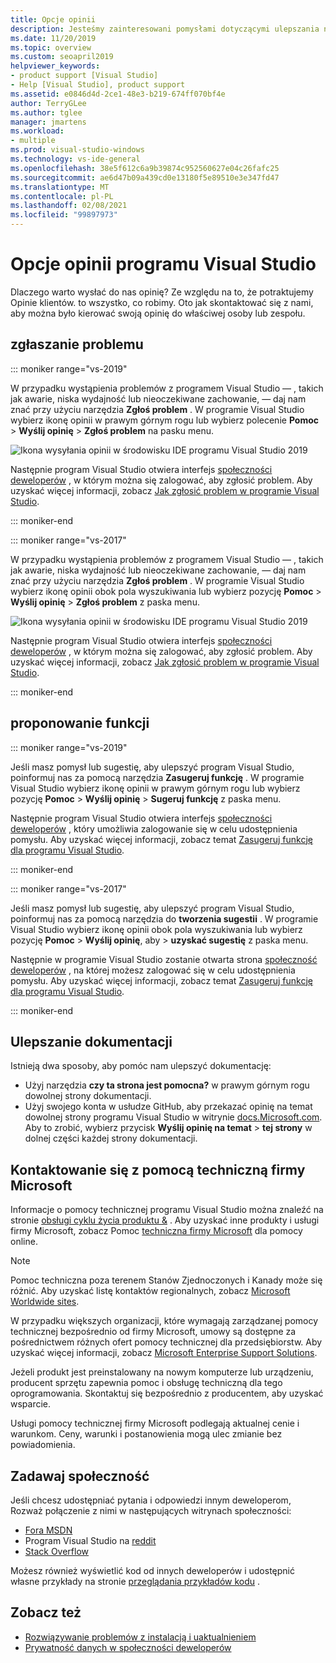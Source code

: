 ```yaml
---
title: Opcje opinii
description: Jesteśmy zainteresowani pomysłami dotyczącymi ulepszania naszych produktów i dokumentacji. Oto jak przesłać nam swoją opinię.
ms.date: 11/20/2019
ms.topic: overview
ms.custom: seoapril2019
helpviewer_keywords:
- product support [Visual Studio]
- Help [Visual Studio], product support
ms.assetid: e0846d4d-2ce1-48e3-b219-674ff070bf4e
author: TerryGLee
ms.author: tglee
manager: jmartens
ms.workload:
- multiple
ms.prod: visual-studio-windows
ms.technology: vs-ide-general
ms.openlocfilehash: 38e5f612c6a9b39874c952560627e04c26fafc25
ms.sourcegitcommit: ae6d47b09a439cd0e13180f5e89510e3e347fd47
ms.translationtype: MT
ms.contentlocale: pl-PL
ms.lasthandoff: 02/08/2021
ms.locfileid: "99897973"
---
```

# <a name="visual-studio-feedback-options"></a>Opcje opinii programu Visual Studio

Dlaczego warto wysłać do nas opinię? Ze względu na to, że potraktujemy Opinie klientów. to wszystko, co robimy. Oto jak skontaktować się z nami, aby można było kierować swoją opinię do właściwej osoby lub zespołu.

## <a name="report-a-problem"></a>zgłaszanie problemu

::: moniker range="vs-2019"

W przypadku wystąpienia problemów z programem Visual Studio &mdash; , takich jak awarie, niska wydajność lub nieoczekiwane zachowanie, &mdash; daj nam znać przy użyciu narzędzia **Zgłoś problem** . W programie Visual Studio wybierz ikonę opinii w prawym górnym rogu lub wybierz polecenie **Pomoc**  >  **Wyślij opinię**  >  **Zgłoś problem** na pasku menu.

![Ikona wysyłania opinii w środowisku IDE programu Visual Studio 2019](./media/vs-2019/send-feedback-icon.png)

Następnie program Visual Studio otwiera interfejs [społeczności deweloperów](https://aka.ms/feedback/suggest?space=8) , w którym można się zalogować, aby zgłosić problem. Aby uzyskać więcej informacji, zobacz [Jak zgłosić problem w programie Visual Studio](how-to-report-a-problem-with-visual-studio.md).

::: moniker-end

::: moniker range="vs-2017"

W przypadku wystąpienia problemów z programem Visual Studio &mdash; , takich jak awarie, niska wydajność lub nieoczekiwane zachowanie, &mdash; daj nam znać przy użyciu narzędzia **Zgłoś problem** . W programie Visual Studio wybierz ikonę opinii obok pola wyszukiwania lub wybierz pozycję **Pomoc**  >  **Wyślij opinię**  >  **Zgłoś problem** z paska menu.

![Ikona wysyłania opinii w środowisku IDE programu Visual Studio 2019](./media/send-feedback-icon.png)

Następnie program Visual Studio otwiera interfejs [społeczności deweloperów](https://aka.ms/feedback/suggest?space=8) , w którym można się zalogować, aby zgłosić problem. Aby uzyskać więcej informacji, zobacz [Jak zgłosić problem w programie Visual Studio](how-to-report-a-problem-with-visual-studio.md).

::: moniker-end

## <a name="suggest-a-feature"></a>proponowanie funkcji

::: moniker range="vs-2019"

Jeśli masz pomysł lub sugestię, aby ulepszyć program Visual Studio, poinformuj nas za pomocą narzędzia **Zasugeruj funkcję** . W programie Visual Studio wybierz ikonę opinii w prawym górnym rogu lub wybierz pozycję **Pomoc**  >  **Wyślij opinię**  >  **Sugeruj funkcję** z paska menu.

Następnie program Visual Studio otwiera interfejs [społeczności deweloperów](https://aka.ms/feedback/suggest?space=8) , który umożliwia zalogowanie się w celu udostępnienia pomysłu. Aby uzyskać więcej informacji, zobacz temat [Zasugeruj funkcję dla programu Visual Studio](suggest-a-feature.md).

::: moniker-end

::: moniker range="vs-2017"

Jeśli masz pomysł lub sugestię, aby ulepszyć program Visual Studio, poinformuj nas za pomocą narzędzia do **tworzenia sugestii** . W programie Visual Studio wybierz ikonę opinii obok pola wyszukiwania lub wybierz pozycję **Pomoc**  >  **Wyślij opinię**, aby  >  **uzyskać sugestię** z paska menu.

Następnie w programie Visual Studio zostanie otwarta strona [społeczność deweloperów](https://aka.ms/feedback/suggest?space=8) , na której możesz zalogować się w celu udostępnienia pomysłu. Aby uzyskać więcej informacji, zobacz temat [Zasugeruj funkcję dla programu Visual Studio](suggest-a-feature.md).

::: moniker-end

## <a name="improve-the-documentation"></a>Ulepszanie dokumentacji

Istnieją dwa sposoby, aby pomóc nam ulepszyć dokumentację:

* Użyj narzędzia **czy ta strona jest pomocna?** w prawym górnym rogu dowolnej strony dokumentacji.
* Użyj swojego konta w usłudze GitHub, aby przekazać opinię na temat dowolnej strony programu Visual Studio w witrynie [docs.Microsoft.com](../index.yml). Aby to zrobić, wybierz przycisk **Wyślij opinię na temat**  >  **tej strony** w dolnej części każdej strony dokumentacji.

## <a name="contact-microsoft-support"></a>Kontaktowanie się z pomocą techniczną firmy Microsoft

Informacje o pomocy technicznej programu Visual Studio można znaleźć na stronie [obsługi cyklu życia produktu &](/visualstudio/releases/2019/servicing/) . Aby uzyskać inne produkty i usługi firmy Microsoft, zobacz Pomoc [techniczna firmy Microsoft](https://support.microsoft.com/) dla pomocy online.

> [!NOTE]
> Pomoc techniczna poza terenem Stanów Zjednoczonych i Kanady może się różnić. Aby uzyskać listę kontaktów regionalnych, zobacz [Microsoft Worldwide sites](https://www.microsoft.com/worldwide/).

W przypadku większych organizacji, które wymagają zarządzanej pomocy technicznej bezpośrednio od firmy Microsoft, umowy są dostępne za pośrednictwem różnych ofert pomocy technicznej dla przedsiębiorstw. Aby uzyskać więcej informacji, zobacz [Microsoft Enterprise Support Solutions](https://www.microsoft.com/industry/services/support).

Jeżeli produkt jest preinstalowany na nowym komputerze lub urządzeniu, producent sprzętu zapewnia pomoc i obsługę techniczną dla tego oprogramowania. Skontaktuj się bezpośrednio z producentem, aby uzyskać wsparcie.

Usługi pomocy technicznej firmy Microsoft podlegają aktualnej cenie i warunkom. Ceny, warunki i postanowienia mogą ulec zmianie bez powiadomienia.

## <a name="ask-the-community"></a>Zadawaj społeczność

Jeśli chcesz udostępniać pytania i odpowiedzi innym deweloperom, Rozważ połączenie z nimi w następujących witrynach społeczności:

* [Fora MSDN](https://social.msdn.microsoft.com/Forums/home)
* Program Visual Studio na [reddit](https://www.reddit.com/r/VisualStudio/)
* [Stack Overflow](https://stackoverflow.com/search?q=visual+studio+-code)

Możesz również wyświetlić kod od innych deweloperów i udostępnić własne przykłady na stronie [przeglądania przykładów kodu](/samples/browse/) .

## <a name="see-also"></a>Zobacz też

* [Rozwiązywanie problemów z instalacją i uaktualnieniem](../install/troubleshooting-installation-issues.md)
* [Prywatność danych w społeczności deweloperów](developer-community-privacy.md)

